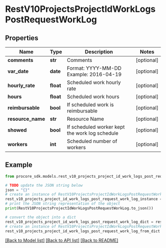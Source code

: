 # RestV10ProjectsProjectIdWorkLogsPostRequestWorkLog


## Properties

Name | Type | Description | Notes
------------ | ------------- | ------------- | -------------
**comments** | **str** | Comments | [optional] 
**var_date** | **date** | Format: YYYY-MM-DD Example: 2016-04-19 | [optional] 
**hourly_rate** | **float** | Scheduled work hourly rate | [optional] 
**hours** | **float** | Scheduled work hours | [optional] 
**reimbursable** | **bool** | If scheduled work is reimbursable | [optional] 
**resource_name** | **str** | Resource Name | [optional] 
**showed** | **bool** | If scheduled worker kept the work log schedule | [optional] 
**workers** | **int** | Scheduled number of workers | [optional] 

## Example

```python
from procore_sdk.models.rest_v10_projects_project_id_work_logs_post_request_work_log import RestV10ProjectsProjectIdWorkLogsPostRequestWorkLog

# TODO update the JSON string below
json = "{}"
# create an instance of RestV10ProjectsProjectIdWorkLogsPostRequestWorkLog from a JSON string
rest_v10_projects_project_id_work_logs_post_request_work_log_instance = RestV10ProjectsProjectIdWorkLogsPostRequestWorkLog.from_json(json)
# print the JSON string representation of the object
print(RestV10ProjectsProjectIdWorkLogsPostRequestWorkLog.to_json())

# convert the object into a dict
rest_v10_projects_project_id_work_logs_post_request_work_log_dict = rest_v10_projects_project_id_work_logs_post_request_work_log_instance.to_dict()
# create an instance of RestV10ProjectsProjectIdWorkLogsPostRequestWorkLog from a dict
rest_v10_projects_project_id_work_logs_post_request_work_log_from_dict = RestV10ProjectsProjectIdWorkLogsPostRequestWorkLog.from_dict(rest_v10_projects_project_id_work_logs_post_request_work_log_dict)
```
[[Back to Model list]](../README.md#documentation-for-models) [[Back to API list]](../README.md#documentation-for-api-endpoints) [[Back to README]](../README.md)


